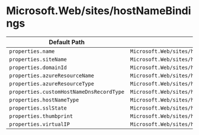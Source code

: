 # Microsoft.Web/sites/hostNameBindings

| Default Path | Alias |
|---|---|
| `properties.name` | `Microsoft.Web/sites/hostNameBindings/name` |
| `properties.siteName` | `Microsoft.Web/sites/hostNameBindings/siteName` |
| `properties.domainId` | `Microsoft.Web/sites/hostNameBindings/domainId` |
| `properties.azureResourceName` | `Microsoft.Web/sites/hostNameBindings/azureResourceName` |
| `properties.azureResourceType` | `Microsoft.Web/sites/hostNameBindings/azureResourceType` |
| `properties.customHostNameDnsRecordType` | `Microsoft.Web/sites/hostNameBindings/customHostNameDnsRecordType` |
| `properties.hostNameType` | `Microsoft.Web/sites/hostNameBindings/hostNameType` |
| `properties.sslState` | `Microsoft.Web/sites/hostNameBindings/sslState` |
| `properties.thumbprint` | `Microsoft.Web/sites/hostNameBindings/thumbprint` |
| `properties.virtualIP` | `Microsoft.Web/sites/hostNameBindings/virtualIP` |

